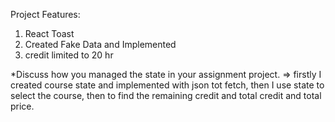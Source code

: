 Project Features:
1. React Toast
2. Created Fake Data and Implemented
3. credit limited to 20 hr

*Discuss how you managed the state in your assignment project.
=> firstly I created course state and implemented with json tot fetch, then I use state to select the course, then to find the remaining credit and total credit and total price.